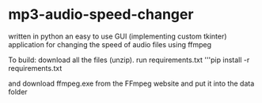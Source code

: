 # mp3-audio-speed-changer
written in python an easy to use GUI (implementing custom tkinter) application for changing the speed of audio files using ffmpeg

To build:
download all the files (unzip).
run requirements.txt
'''pip install -r requirements.txt


and download ffmpeg.exe from the FFmpeg website and put it into the data folder 
